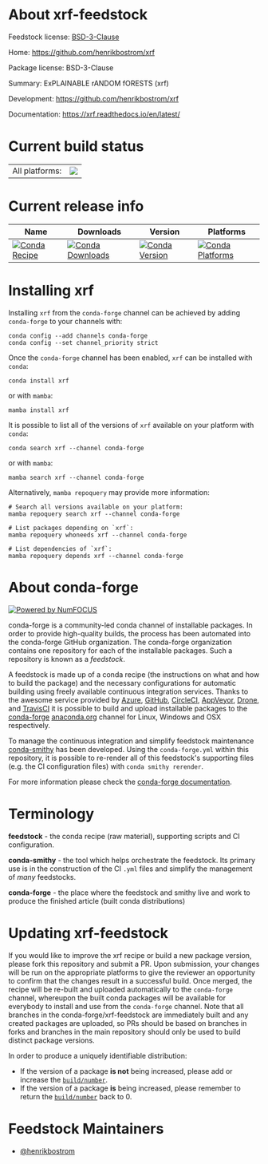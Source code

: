 About xrf-feedstock
===================

Feedstock license: [BSD-3-Clause](https://github.com/conda-forge/xrf-feedstock/blob/main/LICENSE.txt)

Home: https://github.com/henrikbostrom/xrf

Package license: BSD-3-Clause

Summary: ExPLAINABLE rANDOM fORESTS (xrf)

Development: https://github.com/henrikbostrom/xrf

Documentation: https://xrf.readthedocs.io/en/latest/

Current build status
====================


<table><tr><td>All platforms:</td>
    <td>
      <a href="https://dev.azure.com/conda-forge/feedstock-builds/_build/latest?definitionId=24211&branchName=main">
        <img src="https://dev.azure.com/conda-forge/feedstock-builds/_apis/build/status/xrf-feedstock?branchName=main">
      </a>
    </td>
  </tr>
</table>

Current release info
====================

| Name | Downloads | Version | Platforms |
| --- | --- | --- | --- |
| [![Conda Recipe](https://img.shields.io/badge/recipe-xrf-green.svg)](https://anaconda.org/conda-forge/xrf) | [![Conda Downloads](https://img.shields.io/conda/dn/conda-forge/xrf.svg)](https://anaconda.org/conda-forge/xrf) | [![Conda Version](https://img.shields.io/conda/vn/conda-forge/xrf.svg)](https://anaconda.org/conda-forge/xrf) | [![Conda Platforms](https://img.shields.io/conda/pn/conda-forge/xrf.svg)](https://anaconda.org/conda-forge/xrf) |

Installing xrf
==============

Installing `xrf` from the `conda-forge` channel can be achieved by adding `conda-forge` to your channels with:

```
conda config --add channels conda-forge
conda config --set channel_priority strict
```

Once the `conda-forge` channel has been enabled, `xrf` can be installed with `conda`:

```
conda install xrf
```

or with `mamba`:

```
mamba install xrf
```

It is possible to list all of the versions of `xrf` available on your platform with `conda`:

```
conda search xrf --channel conda-forge
```

or with `mamba`:

```
mamba search xrf --channel conda-forge
```

Alternatively, `mamba repoquery` may provide more information:

```
# Search all versions available on your platform:
mamba repoquery search xrf --channel conda-forge

# List packages depending on `xrf`:
mamba repoquery whoneeds xrf --channel conda-forge

# List dependencies of `xrf`:
mamba repoquery depends xrf --channel conda-forge
```


About conda-forge
=================

[![Powered by
NumFOCUS](https://img.shields.io/badge/powered%20by-NumFOCUS-orange.svg?style=flat&colorA=E1523D&colorB=007D8A)](https://numfocus.org)

conda-forge is a community-led conda channel of installable packages.
In order to provide high-quality builds, the process has been automated into the
conda-forge GitHub organization. The conda-forge organization contains one repository
for each of the installable packages. Such a repository is known as a *feedstock*.

A feedstock is made up of a conda recipe (the instructions on what and how to build
the package) and the necessary configurations for automatic building using freely
available continuous integration services. Thanks to the awesome service provided by
[Azure](https://azure.microsoft.com/en-us/services/devops/), [GitHub](https://github.com/),
[CircleCI](https://circleci.com/), [AppVeyor](https://www.appveyor.com/),
[Drone](https://cloud.drone.io/welcome), and [TravisCI](https://travis-ci.com/)
it is possible to build and upload installable packages to the
[conda-forge](https://anaconda.org/conda-forge) [anaconda.org](https://anaconda.org/)
channel for Linux, Windows and OSX respectively.

To manage the continuous integration and simplify feedstock maintenance
[conda-smithy](https://github.com/conda-forge/conda-smithy) has been developed.
Using the ``conda-forge.yml`` within this repository, it is possible to re-render all of
this feedstock's supporting files (e.g. the CI configuration files) with ``conda smithy rerender``.

For more information please check the [conda-forge documentation](https://conda-forge.org/docs/).

Terminology
===========

**feedstock** - the conda recipe (raw material), supporting scripts and CI configuration.

**conda-smithy** - the tool which helps orchestrate the feedstock.
                   Its primary use is in the construction of the CI ``.yml`` files
                   and simplify the management of *many* feedstocks.

**conda-forge** - the place where the feedstock and smithy live and work to
                  produce the finished article (built conda distributions)


Updating xrf-feedstock
======================

If you would like to improve the xrf recipe or build a new
package version, please fork this repository and submit a PR. Upon submission,
your changes will be run on the appropriate platforms to give the reviewer an
opportunity to confirm that the changes result in a successful build. Once
merged, the recipe will be re-built and uploaded automatically to the
`conda-forge` channel, whereupon the built conda packages will be available for
everybody to install and use from the `conda-forge` channel.
Note that all branches in the conda-forge/xrf-feedstock are
immediately built and any created packages are uploaded, so PRs should be based
on branches in forks and branches in the main repository should only be used to
build distinct package versions.

In order to produce a uniquely identifiable distribution:
 * If the version of a package **is not** being increased, please add or increase
   the [``build/number``](https://docs.conda.io/projects/conda-build/en/latest/resources/define-metadata.html#build-number-and-string).
 * If the version of a package **is** being increased, please remember to return
   the [``build/number``](https://docs.conda.io/projects/conda-build/en/latest/resources/define-metadata.html#build-number-and-string)
   back to 0.

Feedstock Maintainers
=====================

* [@henrikbostrom](https://github.com/henrikbostrom/)

